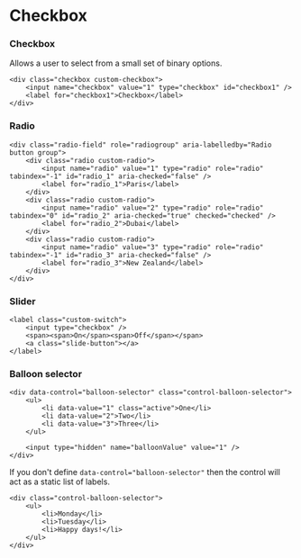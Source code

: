 # Checkbox

### Checkbox

Allows a user to select from a small set of binary options.

    <div class="checkbox custom-checkbox">
        <input name="checkbox" value="1" type="checkbox" id="checkbox1" />
        <label for="checkbox1">Checkbox</label>
    </div>

### Radio

    <div class="radio-field" role="radiogroup" aria-labelledby="Radio button group">
        <div class="radio custom-radio">
            <input name="radio" value="1" type="radio" role="radio" tabindex="-1" id="radio_1" aria-checked="false" />
            <label for="radio_1">Paris</label>
        </div>
        <div class="radio custom-radio">
            <input name="radio" value="2" type="radio" role="radio" tabindex="0" id="radio_2" aria-checked="true" checked="checked" />
            <label for="radio_2">Dubai</label>
        </div>
        <div class="radio custom-radio">
            <input name="radio" value="3" type="radio" role="radio" tabindex="-1" id="radio_3" aria-checked="false" />
            <label for="radio_3">New Zealand</label>
        </div>
    </div>

### Slider

    <label class="custom-switch">
        <input type="checkbox" />
        <span><span>On</span><span>Off</span></span>
        <a class="slide-button"></a>
    </label>

### Balloon selector

    <div data-control="balloon-selector" class="control-balloon-selector">
        <ul>
            <li data-value="1" class="active">One</li>
            <li data-value="2">Two</li>
            <li data-value="3">Three</li>
        </ul>

        <input type="hidden" name="balloonValue" value="1" />
    </div>

If you don't define `data-control="balloon-selector"` then the control will act as a static list of labels.

    <div class="control-balloon-selector">
        <ul>
            <li>Monday</li>
            <li>Tuesday</li>
            <li>Happy days!</li>
        </ul>
    </div>
